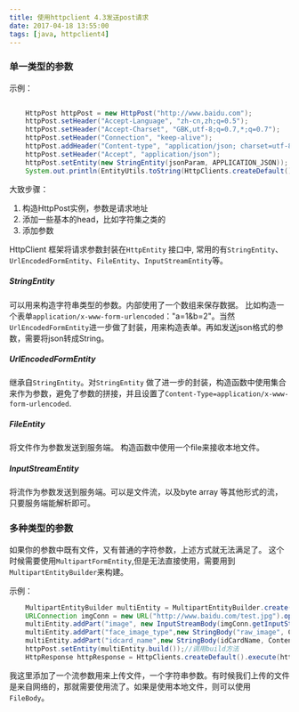 ```yaml
---
title: 使用httpclient 4.3发送post请求
date: 2017-04-18 13:55:00
tags: [java, httpclient4]
---
```


###  单一类型的参数

示例：
```java
    
    HttpPost httpPost = new HttpPost("http://www.baidu.com");
    httpPost.setHeader("Accept-Language", "zh-cn,zh;q=0.5");
    httpPost.setHeader("Accept-Charset", "GBK,utf-8;q=0.7,*;q=0.7");
    httpPost.setHeader("Connection", "keep-alive");
    httpPost.addHeader("Content-type", "application/json; charset=utf-8");
    httpPost.setHeader("Accept", "application/json");
    httpPost.setEntity(new StringEntity(jsonParam, APPLICATION_JSON));
    System.out.println(EntityUtils.toString(HttpClients.createDefault().execute(httpPost).getEntity()));//打印响应结果
```


大致步骤：
1. 构造HttpPost实例，参数是请求地址
2. 添加一些基本的head，比如字符集之类的
3. 添加参数

HttpClient 框架将请求参数封装在`HttpEntity` 接口中, 常用的有`StringEntity`、`UrlEncodedFormEntity`、`FileEntity`、`InputStreamEntity`等。

##### StringEntity
可以用来构造字符串类型的参数。内部使用了一个数组来保存数据。
比如构造一个表单`application/x-www-form-urlencoded`："a=1&b=2"。当然`UrlEncodedFormEntity`进一步做了封装，用来构造表单。再如发送json格式的参数，需要将json转成String。

##### UrlEncodedFormEntity
继承自`StringEntity`。对`StringEntity` 做了进一步的封装，构造函数中使用集合来作为参数，避免了参数的拼接，并且设置了`Content-Type=application/x-www-form-urlencoded`.

##### FileEntity
将文件作为参数发送到服务端。
构造函数中使用一个file来接收本地文件。


##### InputStreamEntity
将流作为参数发送到服务端。可以是文件流，以及byte array 等其他形式的流，只要服务端能解析即可。


### 多种类型的参数
如果你的参数中既有文件，又有普通的字符参数，上述方式就无法满足了。
这个时候需要使用`MultipartFormEntity`,但是无法直接使用，需要用到`MultipartEntityBuilder`来构建。  

示例：
```java
    MultipartEntityBuilder multiEntity = MultipartEntityBuilder.create();
    URLConnection imgConn = new URL("http://www.baidu.com/test.jpg").openConnection();
    multiEntity.addPart("image", new InputStreamBody(imgConn.getInputStream(),"image"));
    multiEntity.addPart("face_image_type",new StringBody("raw_image", ContentType.TEXT_PLAIN));//默认字符集不是utf-8，需要注意
    multiEntity.addPart("idcard_name",new StringBody(idCardName, ContentType.parse("text/plain;charset=UTF-8")));
    httpPost.setEntity(multiEntity.build());//调用build方法
    HttpResponse httpResponse = HttpClients.createDefault().execute(httpPost);
```

我这里添加了一个流参数用来上传文件，一个字符串参数。有时候我们上传的文件是来自网络的，那就需要使用流了。如果是使用本地文件，则可以使用`FileBody`。